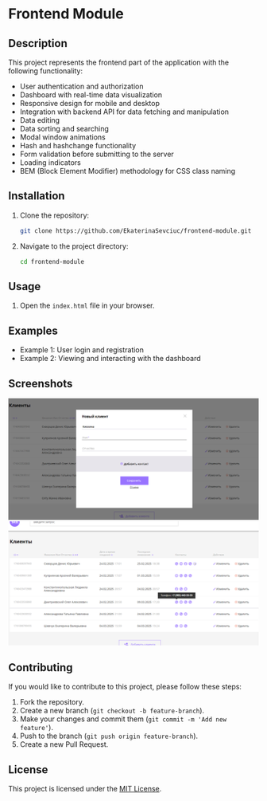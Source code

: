 # Frontend Module

## Description

This project represents the frontend part of the application with the following functionality:
- User authentication and authorization
- Dashboard with real-time data visualization
- Responsive design for mobile and desktop
- Integration with backend API for data fetching and manipulation
- Data editing
- Data sorting and searching
- Modal window animations
- Hash and hashchange functionality
- Form validation before submitting to the server
- Loading indicators
- BEM (Block Element Modifier) methodology for CSS class naming

## Installation

1. Clone the repository:
   ```sh
   git clone https://github.com/EkaterinaSevciuc/frontend-module.git
   ```

2. Navigate to the project directory:
   ```sh
   cd frontend-module
   ```

## Usage

1. Open the `index.html` file in your browser.

## Examples

- Example 1: User login and registration
- Example 2: Viewing and interacting with the dashboard

## Screenshots

![Screenshot 1](screenshots/image1.png) 
![Screenshot 2](screenshots/image2.png)

## Contributing

If you would like to contribute to this project, please follow these steps:
1. Fork the repository.
2. Create a new branch (`git checkout -b feature-branch`).
3. Make your changes and commit them (`git commit -m 'Add new feature'`).
4. Push to the branch (`git push origin feature-branch`).
5. Create a new Pull Request.

## License

This project is licensed under the [MIT License](LICENSE).
